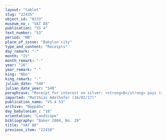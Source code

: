 ```yaml
---
layout: "tablet"
slug: "22435"
object_id: "8233"
museum_no_: "VAT 88"
publication: "VS 4"
text_number: "53"
period: "NB"
place_of_issue: "Babylon city"
type_and_content: "Receipts"
day_remark: "-"
month: "IV"
month_remark: "-"
year: "16"
year_remark: "-"
king: "Nbn"
king_remark: "-"
julian_date: "540"
julian_date_year: "540"
paraphrase: "Receipt for interest on silver: <strong>B</strong> pays (<em>eṭēru</em>) to <strong>A</strong> the interest on a silver debt up to the end of Simānu (III) of the 16<sup>th</sup> year of Nabonidus.&nbsp; Addendum: each party has taken a copy. 1 witness and the scribe (Nab&ucirc;-zēru-iqī&scaron;a/Nab&ucirc;-bēl&scaron;unu//Rab-ban&ecirc;).<br /> &nbsp;<br /> <strong>A </strong>= Gimillu/Marduk-&scaron;umu-ibni//Nappāhu; <strong>B</strong> = Nab&ucirc;-balāssu-iqbi/Gimillu//&Scaron;ang&ucirc;-Adad<br /> &nbsp;"
imported: "Matthias Adelhofer (16/02/17)"
publication_name: "VS 4 53"
archive: "Nappāhu"
day_babylonian_: "10"
orientation: "Landscape"
bibliography: "Baker 2004, No. 29"
title: "VAT 88"
previous_item: "22438"
---
```

